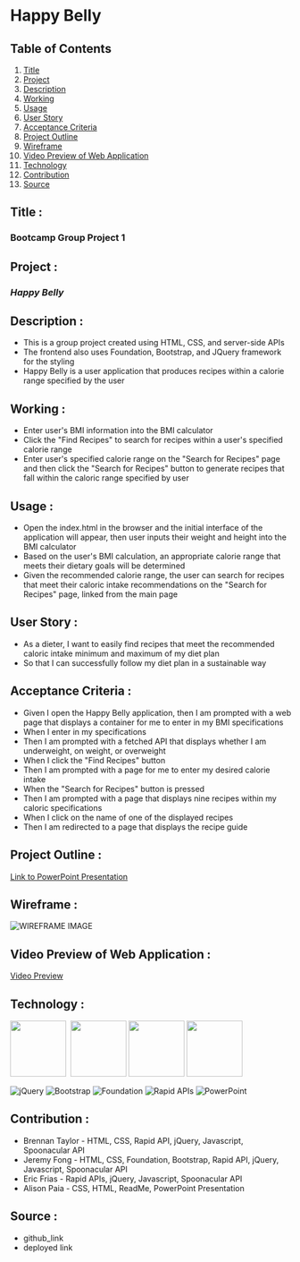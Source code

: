 # Happy Belly

## Table of Contents
1. [Title](#title)
2. [Project](#project)
3. [Description](#description)
4. [Working](#working)
5. [Usage](#usage)
6. [User Story](#user-story)
7. [Acceptance Criteria](#acceptance-criteria)
8. [Project Outline](#project-outline)
9. [Wireframe](#wireframe)
10. [Video Preview of Web Application](#video-preview-of-web-application)
11. [Technology](#technology)
12. [Contribution](#contribution)
13. [Source](#source)

## Title :
### Bootcamp Group Project 1

## Project :
### *Happy Belly*

## Description :
* This is a group project created using HTML, CSS, and server-side APIs
*  The frontend also uses Foundation, Bootstrap, and JQuery framework for the styling
* Happy Belly is a user application that produces recipes within a calorie range specified by the user

## Working :
- Enter user's BMI information into the BMI calculator
- Click the "Find Recipes" to search for recipes within a user's specified calorie range
- Enter user's specified calorie range on the "Search for Recipes" page and then click the "Search for Recipes" button to generate recipes that fall within the caloric range specified by user

## Usage :
- Open the index.html in the browser and the initial interface of the application will appear, then user inputs their weight and height into the BMI calculator
- Based on the user's BMI calculation, an appropriate calorie range that meets their dietary goals will be determined 
- Given the recommended calorie range, the user can search for recipes that meet their caloric intake recommendations on the "Search for Recipes" page, linked from the main page

## User Story :
- As a dieter, I want to easily find recipes that meet the recommended caloric intake minimum and maximum of my diet plan
- So that I can successfully follow my diet plan in a sustainable way

## Acceptance Criteria :
- Given I open the Happy Belly application, then I am prompted with a web page that displays a container for me to enter in my BMI specifications
- When I enter in my specifications
- Then I am prompted with a fetched API that displays whether I am underweight, on weight, or overweight
- When I click the "Find Recipes" button
- Then I am prompted with a page for me to enter my desired calorie intake
- When the "Search for Recipes" button is pressed
- Then I am prompted with a page that displays nine recipes within my caloric specifications 
- When I click on the name of one of the displayed recipes
- Then I am redirected to a page that displays the recipe guide

## Project Outline :
[Link to PowerPoint Presentation](https://docs.google.com/presentation/d/1IUJyWvwNJuEpQCe9G_04VLrCOep_i8Z2/edit?usp=sharing&ouid=105410916956478788276&rtpof=true&sd=true)

## Wireframe :
![WIREFRAME IMAGE](../assets/images/Project%201%20Wireframe.png)

## Video Preview of Web Application :
[Video Preview](./images/HappyBelly.mp4)

## Technology :
   <img src="https://th.bing.com/th/id/OIP.pqcPskVdTrJqfhZ-Z49AtQHaHn?w=170&h=180&c=7&r=0&o=5&pid=1.7" width="100" height="100"> 
   <img src="https://th.bing.com/th/id/OIP.R1E9EGEO11Qn7XMvQjX4AAHaDt?w=339&h=174&c=7&r=0&o=5&pid=1.7" width="100" height="100">
   <img src="https://th.bing.com/th/id/OIP.tzJ4oqkZn_MIPlsoT612MQHaCl?w=319&h=122&c=7&r=0&o=5&pid=1.7" width="100" height="100">
   <img src="https://www.clipartmax.com/png/small/147-1474351_javascript-icon.png" width="100" height="100">

   ![jQuery](./images/Screen%20Shot%202022-10-31%20at%209.36.17%20PM.png)
   ![Bootstrap](./images/Screen%20Shot%202022-10-31%20at%209.39.28%20PM.png)
   ![Foundation](./images/Screen%20Shot%202022-10-31%20at%209.39.41%20PM.png)
   ![Rapid APIs](./images/Screen%20Shot%202022-10-31%20at%209.40.15%20PM.png)
   ![PowerPoint](./images/Screen%20Shot%202022-10-31%20at%209.41.21%20PM.png)

## Contribution :
- Brennan Taylor - HTML, CSS, Rapid API, jQuery, Javascript, Spoonacular API
- Jeremy Fong - HTML, CSS, Foundation, Bootstrap, Rapid API, jQuery, Javascript, Spoonacular API
- Eric Frias - Rapid APIs, jQuery, Javascript, Spoonacular API
- Alison Paia - CSS, HTML, ReadMe, PowerPoint Presentation

## Source :
- github_link
- deployed link